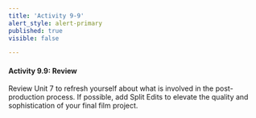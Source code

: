 ```yaml
---
title: 'Activity 9-9'
alert_style: alert-primary
published: true
visible: false

---
```


#### Activity 9.9: Review

Review Unit 7 to refresh yourself about what is involved in the post-production process. If possible, add Split Edits to elevate the quality and sophistication of your final film project.
